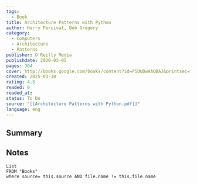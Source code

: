 ```yaml
---
tags:
  - Book
title: Architecture Patterns with Python
author: Harry Percival, Bob Gregory
category:
  - Computers
  - Architecture
  - Patterns
publisher: O'Reilly Media
publishdate: 2020-03-05
pages: 304
cover: http://books.google.com/books/content?id=P5DUDwAAQBAJ&printsec=frontcover&img=1&zoom=1&edge=curl&source=gbs_api
created: 2025-03-10
rating: 4.5
readed: 0
readed_at: 
status: To Do
source: "[[Architecture Patterns with Python.pdf]]"
language: eng
---
```

## Summary


## Notes
```dataview
List 
FROM "Books"
where source= this.source AND file.name != this.file.name
```